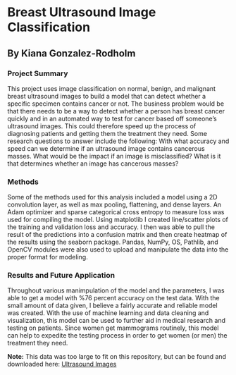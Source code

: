 # Breast Ultrasound Image Classification
## By Kiana Gonzalez-Rodholm
### Project Summary
This project uses image classification on normal, benign, and malignant breast ultrasound images to build a model that can detect whether a specific specimen contains cancer or not. The business problem would be that there needs to be a way to detect whether a person has breast cancer quickly and in an automated way to test for cancer based off someone’s ultrasound images. This could therefore speed up the process of diagnosing patients and getting them the treatment they need. Some research questions to answer include the following: With what accuracy and speed can we determine if an ultrasound image contains cancerous masses. What would be the impact if an image is misclassified? What is it that determines whether an image has cancerous masses? 

### Methods
Some of the methods used for this analysis included a model using a 2D convolution layer, as well as max pooling, flattening, and dense layers. An Adam optimizer and sparse categorical cross entropy to measure loss was used for compiling the model. Using matplotlib I created line/scatter plots of the training and validation loss and accuracy. I then was able to pull the result of the predictions into a confusion matrix and then create heatmap of the results using the seaborn package. Pandas, NumPy, OS, Pathlib, and OpenCV modules were also used to upload and manipulate the data into the proper format for modeling.

### Results and Future Application
Throughout various manimpulation of the model and the parameters, I was able to get a model with %76 percent accuracy on the test data. With the small amount of data given, I believe a fairly accurate and reliable model was created. With the use of machine learning and data cleaning and visualization, this model can be used to further aid in medical research and testing on patients. Since women get mammograms routinely, this model can help to expedite the testing process in order to get women (or men) the treatment they need.

**Note:** This data was too large to fit on this repository, but can be found and downloaded here: [Ultrasound Images](https://www.kaggle.com/datasets/aryashah2k/breast-ultrasound-images-dataset)
